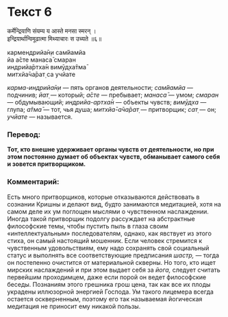 # Текст 6

कर्मेन्द्रियाणि संयम्य य आस्ते मनसा स्मरन् ।  
इन्द्रियार्थान्विमूढात्मा मिथ्याचारः स उच्यते ॥६॥

кармендрийа̄н̣и сам̇йамйа  
йа а̄сте манаса̄ смаран  
индрийа̄ртха̄н вимӯд̣ха̄тма̄  
митхйа̄ча̄рат̣ са учйате

_карма-индрийа̄н̣и_ — пять органов деятельности; _сам̇йамйа_ — подчинив; _йат̣_ — который; _а̄сте_ — пребывает; _манаса̄_ — умом; _смаран_ — обдумывающий; _индрийа-артха̄н_ — объекты чувств; _вимӯд̣ха_ — глупа; _а̄тма̄_ — тот, чья душа; _митхйа̄-а̄ча̄рат̣_ — притворщик; _сат̣_ — он; _учйате_ — называется.

### Перевод:

**Тот, кто внешне удерживает органы чувств от деятельности, но при этом постоянно думает об объектах чувств, обманывает самого себя и зовется притворщиком.**

### Комментарий:

Есть много притворщиков, которые отказываются действовать в сознании Кришны и делают вид, будто занимаются медитацией, хотя на самом деле их ум поглощен мыслями о чувственном наслаждении. Иногда такой притворщик подолгу рассуждает на абстрактные философские темы, чтобы пустить пыль в глаза своим «интеллектуальным» последователям, однако, как явствует из этого стиха, он самый настоящий мошенник. Если человек стремится к чувственным удовольствиям, ему надо сохранять свой социальный статус и выполнять все соответствующие предписания _шастр,_ — тогда он постепенно очистится от материальной скверны. Но того, кто ищет мирских наслаждений и при этом выдает себя за _йога,_ следует считать первейшим проходимцем, даже если порой он ведет философские беседы. Познаниям этого грешника грош цена, так как все их плоды украдены иллюзорной энергией Господа. Ум такого лицемера всегда остается оскверненным, поэтому его так называемая йогическая медитация не приносит ему никакой пользы.
